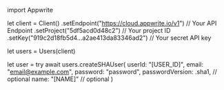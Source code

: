 import Appwrite

let client = Client()
    .setEndpoint("https://cloud.appwrite.io/v1") // Your API Endpoint
    .setProject("5df5acd0d48c2") // Your project ID
    .setKey("919c2d18fb5d4...a2ae413da83346ad2") // Your secret API key

let users = Users(client)

let user = try await users.createSHAUser(
    userId: "[USER_ID]",
    email: "email@example.com",
    password: "password",
    passwordVersion: .sha1, // optional
    name: "[NAME]" // optional
)

